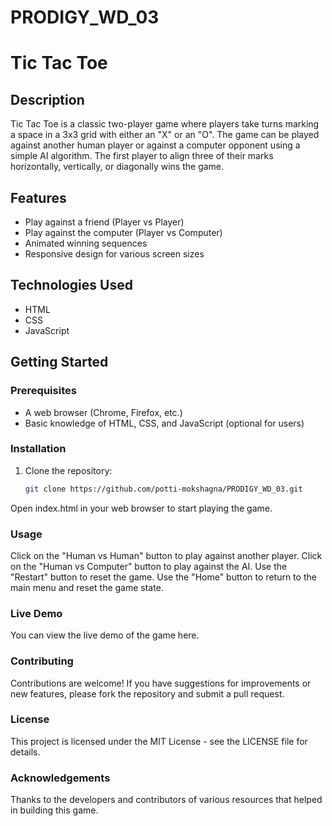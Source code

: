 # PRODIGY_WD_03
# Tic Tac Toe

## Description
Tic Tac Toe is a classic two-player game where players take turns marking a space in a 3x3 grid with either an "X" or an "O". The game can be played against another human player or against a computer opponent using a simple AI algorithm. The first player to align three of their marks horizontally, vertically, or diagonally wins the game.

## Features
- Play against a friend (Player vs Player)
- Play against the computer (Player vs Computer)
- Animated winning sequences
- Responsive design for various screen sizes

## Technologies Used
- HTML
- CSS
- JavaScript

## Getting Started

### Prerequisites
- A web browser (Chrome, Firefox, etc.)
- Basic knowledge of HTML, CSS, and JavaScript (optional for users)

### Installation
1. Clone the repository:
   ```bash
   git clone https://github.com/potti-mokshagna/PRODIGY_WD_03.git
Open index.html in your web browser to start playing the game.
###  Usage
Click on the "Human vs Human" button to play against another player.
Click on the "Human vs Computer" button to play against the AI.
Use the "Restart" button to reset the game.
Use the "Home" button to return to the main menu and reset the game state.
###  Live Demo
You can view the live demo of the game here.

###  Contributing
Contributions are welcome! If you have suggestions for improvements or new features, please fork the repository and submit a pull request.

###  License
This project is licensed under the MIT License - see the LICENSE file for details.

###  Acknowledgements
Thanks to the developers and contributors of various resources that helped in building this game.

